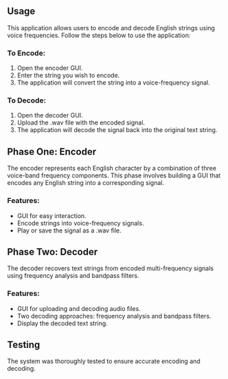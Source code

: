 
## Usage
This application allows users to encode and decode English strings using voice frequencies. Follow the steps below to use the application:

### To Encode:
1. Open the encoder GUI.
2. Enter the string you wish to encode.
3. The application will convert the string into a voice-frequency signal.

### To Decode:
1. Open the decoder GUI.
2. Upload the .wav file with the encoded signal.
3. The application will decode the signal back into the original text string.

## Phase One: Encoder
The encoder represents each English character by a combination of three voice-band frequency components. This phase involves building a GUI that encodes any English string into a corresponding signal.

### Features:
- GUI for easy interaction.
- Encode strings into voice-frequency signals.
- Play or save the signal as a .wav file.

## Phase Two: Decoder
The decoder recovers text strings from encoded multi-frequency signals using frequency analysis and bandpass filters.

### Features:
- GUI for uploading and decoding audio files.
- Two decoding approaches: frequency analysis and bandpass filters.
- Display the decoded text string.

## Testing
The system was thoroughly tested to ensure accurate encoding and decoding. 


